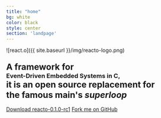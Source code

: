 ```yaml
---
title: "home"
bg: white
color: black
style: center
section: 'landpage'
---
```


![react.o]({{ site.baseurl }}/img/reacto-logo.png)


<h3>
<span style="font-size: 23px;">A framework for</span><br><strong>Event-Driven Embedded Systems in C</strong>, <br>
<span style="font-size: 23px;">it is an open source replacement for<br>the famous main's <em>superloop</em></span>
</h3>

<span id="download-release">
<a href="https://github.com/felipe-lavratti/reacto/archive/v0.1.0-rc1.tar.gz">Download reacto-0.1.0-rc1</a>
</span>

<span id="forkongithub">
  <a href="{{ site.source_link }}" class="bg-orange">
    Fork me on GitHub
  </a>
</span>
